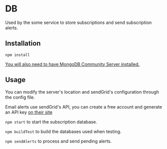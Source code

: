 # DB

Used by the some service to store subscriptions and send subscription alerts.

## Installation

```
npm install
```

[You will also need to have MongoDB Community Server installed.](https://www.mongodb.com/download-center/community)

## Usage

You can modify the server's location and sendGrid's configuration through the config file.

Email alerts use sendGrid's API, you can create a free account and generate an API key [on their site](https://app.sendgrid.com/)

```npm start``` to start the subscription database.

```npm buildTest``` to build the databases used when testing.

```npm sendAlerts``` to process and send pending alerts.
